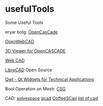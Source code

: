 # usefulTools
Some Useful Tools

eryar bolg: [OpenCasCade](http://www.cppblog.com/eryar/archive/2014/11/16/208897.aspx)

[OpenWebCAD](https://github.com/OpenWebCAD)

[3D Viewer for OpenCASCADE](https://github.com/fougue/mayo)

[Web CAD](https://code.google.com/archive/p/web-cad/downloads)

[LibreCAD](https://github.com/LibreCAD/LibreCAD) Open Source

[Qwt - Qt Widgets for Technical Applications](http://qwt.sourceforge.net/index.html)

Bool Operation on Mesh:
[CSG](https://github.com/evanw/csg.js)

CAD:
[solvespace](https://github.com/solvespace/solvespace)
[qcad](https://github.com/qcad/qcad)
[CoffeeSCad](https://github.com/kaosat-dev/CoffeeSCad)
[list of cad](https://wiki.opensourceecology.org/wiki/List_of_CAD_Programs)
